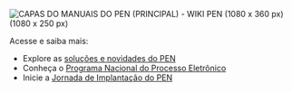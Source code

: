 ![CAPAS DO MANUAIS DO PEN (PRINCIPAL) - WIKI PEN (1080 x 360 px) (1080 x 250 px)](https://github.com/pengovbr/.github/assets/3831408/dd5a6408-c966-4097-b989-ed0b9a67e88b)


Acesse e saiba mais:
 - Explore as [soluções e novidades do PEN](https://gov.br/pen) 
 - Conheça o [Programa Nacional do Processo Eletrônico](https://gov.br/propen)
 - Inicie a [Jornada de Implantação do PEN](https://gov.br/jornadapen)
